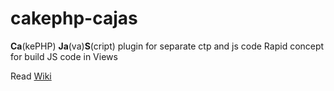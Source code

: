 # cakephp-cajas
**Ca**(kePHP) **Ja**(va)**S**(cript) plugin for separate ctp and js code
Rapid concept for build JS code in Views

Read [Wiki](https://github.com/xv1t/cakephp-cajas/wiki)